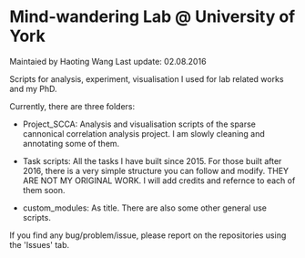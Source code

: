 # Mind-wandering Lab @ University of York
Maintaied by Haoting Wang
Last update: 02.08.2016

Scripts for analysis, experiment, visualisation I used for lab related works and my PhD. 

Currently, there are three folders:

 - Project_SCCA: 
 Analysis and visualisation scripts of the sparse cannonical correlation analysis project.
I am slowly cleaning and annotating some of them.

 - Task scripts:
All the tasks I have built since 2015. For those built after 2016, there is a very simple structure you can follow and modify.
THEY ARE NOT MY ORIGINAL WORK. 
I will add credits and refernce to each of them soon.

 - custom_modules: 
As title. There are also some other general use scripts.


If you find any bug/problem/issue, please report on the repositories using the 'Issues' tab. 
